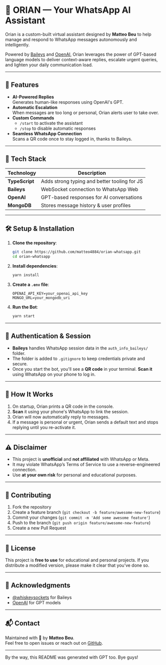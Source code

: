 # 🤖 ORIAN — Your WhatsApp AI Assistant

Orian is a custom-built virtual assistant designed by **Matteo Beu** to help manage and respond to WhatsApp messages autonomously and intelligently.

Powered by [Baileys](https://github.com/WhiskeySockets/Baileys) and [OpenAI](https://platform.openai.com/), Orian leverages the power of GPT-based language models to deliver context-aware replies, escalate urgent queries, and lighten your daily communication load.

---

## 📌 Features

- **AI-Powered Replies**  
  Generates human-like responses using OpenAI's GPT.
- **Automatic Escalation**  
  When messages are too long or personal, Orian alerts user to take over.
- **Custom Commands**
  - `/start` to activate the assistant
  - `/stop` to disable automatic responses
- **Seamless WhatsApp Connection**  
  Scans a QR code once to stay logged in, thanks to Baileys.

---

## 🚀 Tech Stack

| Technology     | Description                                  |
| -------------- | -------------------------------------------- |
| **TypeScript** | Adds strong typing and better tooling for JS |
| **Baileys**    | WebSocket connection to WhatsApp Web         |
| **OpenAI**     | GPT-based responses for AI conversations     |
| **MongoDB**    | Stores message history & user profiles       |

---

## 🛠️ Setup & Installation

1. **Clone the repository**:
   ```bash
   git clone https://github.com/matteo4884/orian-whatsapp.git
   cd orian-whatsapp
   ```
2. **Install dependencies**:
   ```bash
   yarn install
   ```
3. **Create a `.env` file**:
   ```plaintext
   OPENAI_API_KEY=your_openai_api_key
   MONGO_URL=your_mongodb_uri
   ```
4. **Run the Bot**:
   ```bash
   yarn start
   ```

---

## 🔐 Authentication & Session

- **Baileys** handles WhatsApp session data in the `auth_info_baileys/` folder.
- The folder is added to `.gitignore` to keep credentials private and secure.
- Once you start the bot, you'll see a **QR code** in your terminal. **Scan it** using WhatsApp on your phone to log in.

---

## 💬 How It Works

1. On startup, Orian prints a QR code in the console.
2. **Scan** it using your phone's WhatsApp to link the session.
3. Orian will now automatically reply to messages.
4. If a message is personal or urgent, Orian sends a default text and stops replying until you re-activate it.

---

## ⚠️ Disclaimer

- This project is **unofficial** and **not affiliated** with WhatsApp or Meta.
- It may violate WhatsApp’s Terms of Service to use a reverse-engineered connection.
- Use **at your own risk** for personal and educational purposes.

---

## 🤝 Contributing

1. Fork the repository
2. Create a feature branch (`git checkout -b feature/awesome-new-feature`)
3. Commit your changes (`git commit -m 'Add some awesome feature'`)
4. Push to the branch (`git push origin feature/awesome-new-feature`)
5. Create a new Pull Request

---

## 🏅 License

This project is **free to use** for educational and personal projects. If you distribute a modified version, please make it clear that you’ve done so.

---

## 🙌 Acknowledgments

- [@whiskeysockets](https://github.com/WhiskeySockets) for Baileys
- [OpenAI](https://openai.com/) for GPT models

---

## 📬 Contact

Maintained with 💜 by **Matteo Beu**.  
Feel free to open issues or reach out on [GitHub](https://github.com/matteo4884).

---

By the way, this README was generated with GPT too. Bye guys!
